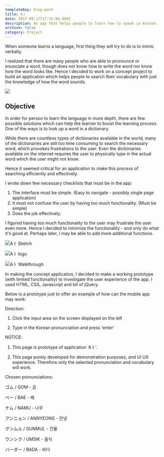 ```yaml
---
templateKey: blog-post
title: Aㅏ
date: 2017-09-17T17:32:00.000Z
description: An app that helps people to learn how to speak in Korean.
archive: false
category: Project
---
```



When someone learns a language, first thing they will try to do is to mimic verbally.

I realized that there are many people who are able to pronounce or enunciate a word, though does not know how to write the word nor know how the word looks like. Hence I decided to work on a concept project to build an application which helps people to search their vocabulary with just the knowledge of how the word sounds.

![](/img/aㅏ_portfolio0501.jpg)



## Objective

In order for person to learn the language in more depth, there are few possible solutions which can help the learner to boost the learning process. One of the ways is to look up a word in a dictionary.

While there are countless types of dictionaries available in the world, many of the dictionaries are still too time consuming to search the necessary word, which provokes frustrations to the user. Even the dictionaries available on the internet requires the user to physically type in the actual word which the user might not know.

Hence it seemed critical for an application to make this process of searching efficiently and effectively.

I wrote down few necessary checklists that must be in the app:

1. The interface must be simple. (Easy to navigate - possibly single page application)
2. It must not confuse the user by having too much functionality. (Must be simple)
3. Does the job effectively.

I figured having too much functionality to the user may frustrate the user even more. Hence I decided to minimize the functionality - and only do what it's good at. Perhaps later, I may be able to add more additional functions.

![Aㅏ Sketch](/img/aㅏ-sketch01_03.jpg "Aㅏ Sketch")

![Aㅏ logo](/img/aㅏ_portfolio01.jpg "Aㅏ logo")

![Aㅏ Walkthrough](/img/aㅏ_portfolio07.jpg "Aㅏ Walkthrough")

In making the concept application, I decided to make a working prototype (with limited functionality) to investigate the user experience of the app. I used HTML, CSS, Javascript and bit of jQuery.



Below is a prototype just to offer an example of how can the mobile app may work:



Direction:



1. Click the input area on the screen displayed on the left



2. Type in the Korean pronunciation and press 'enter' 



NOTICE:

1. This page is prototype of application 'Aㅏ'.

2. This page purely developed for demonstration purposes, and UI UX experience. Therefore only the selected pronunciation and vocabulary will work.



Chosen pronunciations:

ゴム / GOM - 곰

べー / BAE - 배

ナム / NAMU - 나무

アンニョン / ANNYEONG - 안녕

グンムル / GUNMUL - 건물

ウンシク / UMSIK - 음식

バーダー / BADA - 바다
